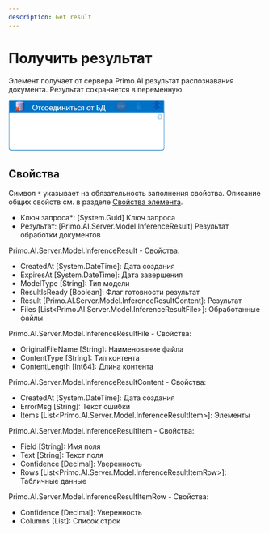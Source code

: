 ```yaml
---
description: Get result
---
```



# Получить результат

Элемент получает от сервера Primo.AI результат распознавания документа. Результат сохраняется в переменную.

![](<../../../.gitbook/assets/отсоединиться от бд.png>)


## Свойства
Символ `*` указывает на обязательность заполнения свойства. Описание общих свойств см. в разделе [Свойства элемента](https://docs.primo-rpa.ru/primo-rpa/primo-studio/process/elements#svoistva-elementa).
  
  - Ключ запроса*: [System.Guid] Ключ запроса
  - Результат: [Primo.AI.Server.Model.InferenceResult] Результат обработки документов

Primo.AI.Server.Model.InferenceResult - Свойства:
  - CreatedAt [System.DateTime]: Дата создания
  - ExpiresAt [System.DateTime]: Дата завершения
  - ModelType [String]: Тип модели
  - ResultIsReady [Boolean]: Флаг готовности результат
  - Result [Primo.AI.Server.Model.InferenceResultContent]: Результат
  - Files [List<Primo.AI.Server.Model.InferenceResultFile>]: Обработанные файлы

Primo.AI.Server.Model.InferenceResultFile - Свойства:
  - OriginalFileName [String]: Наименование файла
  - ContentType [String]: Тип контента
  - ContentLength [Int64]: Длина контента

Primo.AI.Server.Model.InferenceResultContent - Свойства:
  - CreatedAt [System.DateTime]: Дата создания
  - ErrorMsg [String]: Текст ошибки
  - Items [List<Primo.AI.Server.Model.InferenceResultItem>]: Элементы

Primo.AI.Server.Model.InferenceResultItem - Свойства:
  - Field [String]: Имя поля
  - Text [String]: Текст поля
  - Confidence [Decimal]: Уверенность
  - Rows [List<Primo.AI.Server.Model.InferenceResultItemRow>]: Табличные данные

Primo.AI.Server.Model.InferenceResultItemRow - Свойства:
  - Confidence [Decimal]: Уверенность
  - Columns [List<String>]: Список строк
